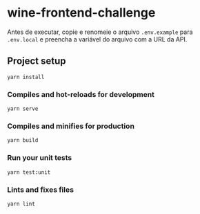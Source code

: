 # wine-frontend-challenge
Antes de executar, copie e renomeie o arquivo `.env.example` para `.env.local`
e preencha a variável do arquivo com a URL da API.

## Project setup
```
yarn install
```

### Compiles and hot-reloads for development
```
yarn serve
```

### Compiles and minifies for production
```
yarn build
```

### Run your unit tests
```
yarn test:unit
```

### Lints and fixes files
```
yarn lint
```
